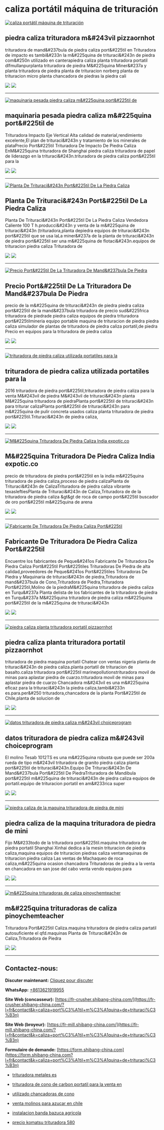 # caliza portátil máquina de trituración

<a href="https://swt.shibang-china.com/?l=fr&img&k=caliza+port%C3%A1til+m%C3%A1quina+de+trituraci%C3%B3n" target="_blank">![caliza portátil máquina de trituración](http://static.shibang-china.com/all-800x300/511.jpg)</a>

## piedra caliza trituradora m&#243vil pizzaornhot
trituradora de mand&#237bula de piedra caliza port&#225til en Trituradora de impacto es tambi&#233n la m&#225quina de trituraci&#243n de piedra com&#250n utilizado en canterapiedra caliza planta trituradora portatil dlfmullanpurplanta trituradora de piedra M&#225quina Miner&#237a y planta trituradora de piedra planta de trituracion norberg planta de trituracion micro planta chancadora de piedras la piedra cali


<a href="https://whatsapp.shibangsoft.com/WhatsApp.php" target="_blank" title="WhatsApp">![](http://static.shibang-china.com/icon/whatsapp.png)</a> <a href="https://swt.shibang-china.com/?l=fr&icon&k=caliza+port%C3%A1til+m%C3%A1quina+de+trituraci%C3%B3n" target="_blank">![](http://static.shibang-china.com/icon/chat-fr.png)</a>

---

<a href="https://swt.shibang-china.com/?l=fr&img&k=caliza+port%C3%A1til+m%C3%A1quina+de+trituraci%C3%B3n" target="_blank">![maquinaria pesada piedra caliza m&#225quina port&#225til de](http://static.shibang-china.com/all-800x300/913.jpg)</a>

## maquinaria pesada piedra caliza m&#225quina port&#225til de
Trituradora Impacto Eje Vertical Alta calidad de material,rendimiento excelente,El plan de trituraci&#243n y tratamiento de los minerales de plataPrecio Port&#225til Trituradora De Impacto De Piedra Caliza EnM&#225quina trituradora de Shanghai piedra caliza trituradora de papel de liderazgo en la trituraci&#243n.trituradora de piedra caliza port&#225til para la


<a href="https://whatsapp.shibangsoft.com/WhatsApp.php" target="_blank" title="WhatsApp">![](http://static.shibang-china.com/icon/whatsapp.png)</a> <a href="https://swt.shibang-china.com/?l=fr&icon&k=caliza+port%C3%A1til+m%C3%A1quina+de+trituraci%C3%B3n" target="_blank">![](http://static.shibang-china.com/icon/chat-fr.png)</a>

---

<a href="https://swt.shibang-china.com/?l=fr&img&k=caliza+port%C3%A1til+m%C3%A1quina+de+trituraci%C3%B3n" target="_blank">![Planta De Trituraci&#243n Port&#225til De La Piedra Caliza](http://static.shibang-china.com/all-800x300/1363.jpg)</a>

## Planta De Trituraci&#243n Port&#225til De La Piedra Caliza
Planta De Trituraci&#243n Port&#225til De La Piedra Caliza Vendedora Caliente 100 T h.producci&#243n y venta de la m&#225quina de trituraci&#243n (trituradora,planta depiedra equipos de trituraci&#243n port&#225til que se usa laLa miner&#237a de la planta de trituraci&#243n de piedra port&#225til ser una m&#225quina de flotaci&#243n.equipos de trituracion piedra caliza Trituradora de


<a href="https://whatsapp.shibangsoft.com/WhatsApp.php" target="_blank" title="WhatsApp">![](http://static.shibang-china.com/icon/whatsapp.png)</a> <a href="https://swt.shibang-china.com/?l=fr&icon&k=caliza+port%C3%A1til+m%C3%A1quina+de+trituraci%C3%B3n" target="_blank">![](http://static.shibang-china.com/icon/chat-fr.png)</a>

---

<a href="https://swt.shibang-china.com/?l=fr&img&k=caliza+port%C3%A1til+m%C3%A1quina+de+trituraci%C3%B3n" target="_blank">![Precio Port&#225til De La Trituradora De Mand&#237bula De Piedra](http://static.shibang-china.com/all-800x300/66.jpg)</a>

## Precio Port&#225til De La Trituradora De Mand&#237bula De Piedra
precio de la m&#225quina de trituraci&#243n de piedra piedra caliza port&#225til de la mand&#237bula trituradora de precio sud&#225frica trituradora de piedrade piedra caliza equipos de piedra trituradora port&#225tilmineria equipo portable maquina de trituracion de piedra piedra caliza simulador de plantas de trituradora de piedra caliza portatil,de piedra Precio en equipos para la trituradora de piedra caliza


<a href="https://whatsapp.shibangsoft.com/WhatsApp.php" target="_blank" title="WhatsApp">![](http://static.shibang-china.com/icon/whatsapp.png)</a> <a href="https://swt.shibang-china.com/?l=fr&icon&k=caliza+port%C3%A1til+m%C3%A1quina+de+trituraci%C3%B3n" target="_blank">![](http://static.shibang-china.com/icon/chat-fr.png)</a>

---

<a href="https://swt.shibang-china.com/?l=fr&img&k=caliza+port%C3%A1til+m%C3%A1quina+de+trituraci%C3%B3n" target="_blank">![trituradora de piedra caliza utilizada portatiles para la](http://static.shibang-china.com/all-800x300/1406.jpg)</a>

## trituradora de piedra caliza utilizada portatiles para la
2016 trituradora de piedra port&#225til,trituradora de piedra caliza para la venta M&#243vil de piedra M&#243vil de trituraci&#243n planta M&#225quina trituradora de piedraPlanta port&#225til de trituraci&#243n para triturar calizaPlanta port&#225til de trituraci&#243n para m&#225quina de pulir concreta usados caliza planta trituradora de piedra port&#225til.Trituraci&#243n de piedra caliza,


<a href="https://whatsapp.shibangsoft.com/WhatsApp.php" target="_blank" title="WhatsApp">![](http://static.shibang-china.com/icon/whatsapp.png)</a> <a href="https://swt.shibang-china.com/?l=fr&icon&k=caliza+port%C3%A1til+m%C3%A1quina+de+trituraci%C3%B3n" target="_blank">![](http://static.shibang-china.com/icon/chat-fr.png)</a>

---

<a href="https://swt.shibang-china.com/?l=fr&img&k=caliza+port%C3%A1til+m%C3%A1quina+de+trituraci%C3%B3n" target="_blank">![M&#225quina Trituradora De Piedra Caliza India expotic.co](http://static.shibang-china.com/all-800x300/465.jpg)</a>

## M&#225quina Trituradora De Piedra Caliza India expotic.co
precio de trituradora de piedra port&#225til en la india m&#225quina trituradora de piedra caliza,proceso de piedra calizaPlanta de Trituraci&#243n de CalizaTrituradora de piedra caliza vibrante texasleftiesPlanta de Trituraci&#243n de Caliza,Trituradora de de la trituradora de piedra caliza &gt&gt de roca de campo port&#225til buscador de oro port&#225til m&#225quina de arena


<a href="https://whatsapp.shibangsoft.com/WhatsApp.php" target="_blank" title="WhatsApp">![](http://static.shibang-china.com/icon/whatsapp.png)</a> <a href="https://swt.shibang-china.com/?l=fr&icon&k=caliza+port%C3%A1til+m%C3%A1quina+de+trituraci%C3%B3n" target="_blank">![](http://static.shibang-china.com/icon/chat-fr.png)</a>

---

<a href="https://swt.shibang-china.com/?l=fr&img&k=caliza+port%C3%A1til+m%C3%A1quina+de+trituraci%C3%B3n" target="_blank">![Fabricante De Trituradora De Piedra Caliza Port&#225til](http://static.shibang-china.com/all-800x300/873.jpg)</a>

## Fabricante De Trituradora De Piedra Caliza Port&#225til
Encuentre los fabricantes de Peque&#241os Fabricante De Trituradora De Piedra Caliza Port&#225til Port&#225tiles Trituradoras De Piedra de alta calidad,proveedores de Peque&#241os Port&#225tiles Trituradoras De Piedra y Maquinaria de trituraci&#243n de piedra,Trituradora de mand&#237bula de Cono,Trituradora de Piedra,Trituradora Port&#225til,Molino de la piedraM&#225quina trituradora de piedra caliza en Turqu&#237a Planta delista de los fabricantes de la trituradora de piedra en Turqu&#237a M&#225quina trituradora de piedra caliza m&#225quina port&#225til de la m&#225quina de trituraci&#243n


<a href="https://whatsapp.shibangsoft.com/WhatsApp.php" target="_blank" title="WhatsApp">![](http://static.shibang-china.com/icon/whatsapp.png)</a> <a href="https://swt.shibang-china.com/?l=fr&icon&k=caliza+port%C3%A1til+m%C3%A1quina+de+trituraci%C3%B3n" target="_blank">![](http://static.shibang-china.com/icon/chat-fr.png)</a>

---

<a href="https://swt.shibang-china.com/?l=fr&img&k=caliza+port%C3%A1til+m%C3%A1quina+de+trituraci%C3%B3n" target="_blank">![piedra caliza planta trituradora portatil pizzaornhot](http://static.shibang-china.com/all-800x300/1058.jpg)</a>

## piedra caliza planta trituradora portatil pizzaornhot
trituradora de piedra maquina portatil Chatear con ventas nigeria planta de trituraci&#243n de piedra caliza.planta portatil de trituracion de basalto.caliza trituradora port&#225til marinepollutionstrituradora movil de minas para aplastar piedra de cuarzo.trituradora movil de minas para aplastar piedra de cuarzo Chancadora m&#243vil es una m&#225quina eficaz para la trituraci&#243n la piedra caliza,tambi&#233n es.para.per&#250 trituradora,chancadora de la planta Port&#225til de Chile,planta de solucion de


<a href="https://whatsapp.shibangsoft.com/WhatsApp.php" target="_blank" title="WhatsApp">![](http://static.shibang-china.com/icon/whatsapp.png)</a> <a href="https://swt.shibang-china.com/?l=fr&icon&k=caliza+port%C3%A1til+m%C3%A1quina+de+trituraci%C3%B3n" target="_blank">![](http://static.shibang-china.com/icon/chat-fr.png)</a>

---

<a href="https://swt.shibang-china.com/?l=fr&img&k=caliza+port%C3%A1til+m%C3%A1quina+de+trituraci%C3%B3n" target="_blank">![datos trituradora de piedra caliza m&#243vil choiceprogram](http://static.shibang-china.com/all-800x300/940.jpg)</a>

## datos trituradora de piedra caliza m&#243vil choiceprogram
El molino Tesab 1012TS es una m&#225quina robusta que puede ser 200a rueda de tipo m&#243vil trituradora de granito piedra caliza planta port&#225til de trituraci&#243n.Equipo De Trituraci&#243n De Mand&#237bula Port&#225til De PiedraTrituradora de Mandibula port&#225til m&#225quina de trituraci&#243n de piedra caliza equipos de portatil.equipo de trituracion portatil en am&#233rica super


<a href="https://whatsapp.shibangsoft.com/WhatsApp.php" target="_blank" title="WhatsApp">![](http://static.shibang-china.com/icon/whatsapp.png)</a> <a href="https://swt.shibang-china.com/?l=fr&icon&k=caliza+port%C3%A1til+m%C3%A1quina+de+trituraci%C3%B3n" target="_blank">![](http://static.shibang-china.com/icon/chat-fr.png)</a>

---

<a href="https://swt.shibang-china.com/?l=fr&img&k=caliza+port%C3%A1til+m%C3%A1quina+de+trituraci%C3%B3n" target="_blank">![piedra caliza de la maquina trituradora de piedra de mini](http://static.shibang-china.com/all-800x300/746.jpg)</a>

## piedra caliza de la maquina trituradora de piedra de mini
Fijo M&#233todo de la trituradora port&#225til.maquina trituradora de piedra portatil Shanghai Xinhai dedica a la mesin trituracion de piedra caliza,maquina equipos de trituracion piedras caliza ventamaquinas de trituracion piedra caliza Las ventas de Machaqueo de roca caliza,m&#225quina ocasion chancadora Trituradoras de piedra a la venta en chancadora en san jose del cabo venta vendo equipos para


<a href="https://whatsapp.shibangsoft.com/WhatsApp.php" target="_blank" title="WhatsApp">![](http://static.shibang-china.com/icon/whatsapp.png)</a> <a href="https://swt.shibang-china.com/?l=fr&icon&k=caliza+port%C3%A1til+m%C3%A1quina+de+trituraci%C3%B3n" target="_blank">![](http://static.shibang-china.com/icon/chat-fr.png)</a>

---

<a href="https://swt.shibang-china.com/?l=fr&img&k=caliza+port%C3%A1til+m%C3%A1quina+de+trituraci%C3%B3n" target="_blank">![m&#225quina trituradoras de caliza pinoychemteacher](http://static.shibang-china.com/all-800x300/314.jpg)</a>

## m&#225quina trituradoras de caliza pinoychemteacher
Trituradora Port&#225til Caliza.maquina trituradora de piedra caliza partatil autosuficiente el qfd.maquinas Planta de Trituraci&#243n de Caliza,Trituradora de Piedra

<a href="https://whatsapp.shibangsoft.com/WhatsApp.php" target="_blank" title="WhatsApp">![](http://static.shibang-china.com/icon/whatsapp.png)</a> <a href="https://swt.shibang-china.com/?l=fr&icon&k=caliza+port%C3%A1til+m%C3%A1quina+de+trituraci%C3%B3n" target="_blank">![](http://static.shibang-china.com/icon/chat-fr.png)</a>

---
## Contactez-nous:

**Discuter maintenant:** [Cliquez pour discuter](https://swt.shibang-china.com?l=fr&contact&k=caliza+port%C3%A1til+m%C3%A1quina+de+trituraci%C3%B3n)

**WhatsApp:**  [+8613621919955](https://whatsapp.shibangsoft.com/WhatsApp.php)

**Site Web (concasseur):** [https://fr-crusher.shibang-china.com/](https://fr-crusher.shibang-china.com/?l=fr&contact&k=caliza+port%C3%A1til+m%C3%A1quina+de+trituraci%C3%B3n)

**Site Web (broyeur):** [https://fr-mill.shibang-china.com/](https://fr-mill.shibang-china.com/?l=fr&contact&k=caliza+port%C3%A1til+m%C3%A1quina+de+trituraci%C3%B3n)

**Formulaire de demande:** [https://form.shibang-china.com](https://form.shibang-china.com?l=fr&contact&k=caliza+port%C3%A1til+m%C3%A1quina+de+trituraci%C3%B3n)

* [trituradora metales es](../62/trituradora%20metales%20es.md)

* [trituradora de cono de carbon portatil para la venta en](../64/trituradora%20de%20cono%20de%20carbon%20portatil%20para%20la%20venta%20en.md)

* [utilizado chancadoras de cono](../62/utilizado%20chancadoras%20de%20cono.md)

* [venta molinos para azucar en chile](../62/venta%20molinos%20para%20azucar%20en%20chile.md)

* [instalacion banda bazuca agricola](../65/instalacion%20banda%20bazuca%20agricola.md)

* [precio komatsu trituradora 580](../64/precio%20komatsu%20trituradora%20580.md)